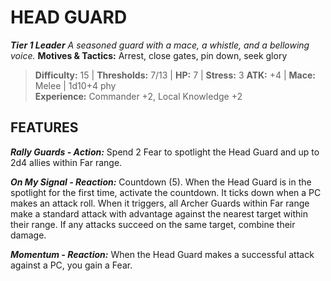 ﻿---
tags:
  - Adversary
  - Creature
  - Statblock

name: 'HEAD GUARD'
tier: 1
type: Leader
description: 'A seasoned guard with a mace, a whistle, and a bellowing voice.'
motives_and_tactics: 'Arrest, close gates, pin down, seek glory'
difficulty: '15'
thresholds: '7/13'
hp: '7'
stress: '3'
atk: '+4'
attack: 'Mace'
range: 'Melee'
damage: '1d10+4 phy'
experience:
  - 'Commander +2, Local Knowledge +2'
feats:
- name: 'Rally Guards'
  type: 'Action'
  text: 'Spend 2 Fear to spotlight the Head Guard and up to 2d4 allies within Far range.'
- name: 'On My Signal'
  type: 'Reaction'
  text: 'Countdown (5). When the Head Guard is in the spotlight for the first time, activate the countdown. It ticks down when a PC makes an attack roll. When it triggers, all Archer Guards within Far range make a standard attack with advantage against the nearest target within their range. If any attacks succeed on the same target, combine their damage.'
- name: 'Momentum'
  type: 'Reaction'
  text: 'When the Head Guard makes a successful attack against a PC, you gain a Fear.'
layout: Daggerheart Adversary
source: srd-adversary
statblock: true
---

# HEAD GUARD

***Tier 1 Leader***
*A seasoned guard with a mace, a whistle, and a bellowing voice.*
**Motives & Tactics:** Arrest, close gates, pin down, seek glory

> **Difficulty:** 15 | **Thresholds:** 7/13 | **HP:** 7 | **Stress:** 3
> **ATK:** +4 | **Mace:** Melee | 1d10+4 phy  
> **Experience:** Commander +2, Local Knowledge +2

## FEATURES

***Rally Guards - Action:*** Spend 2 Fear to spotlight the Head Guard and up to 2d4 allies within Far range.

***On My Signal - Reaction:*** Countdown (5). When the Head Guard is in the spotlight for the first time, activate the countdown. It ticks down when a PC makes an attack roll. When it triggers, all Archer Guards within Far range make a standard attack with advantage against the nearest target within their range. If any attacks succeed on the same target, combine their damage.

***Momentum - Reaction:*** When the Head Guard makes a successful attack against a PC, you gain a Fear.
